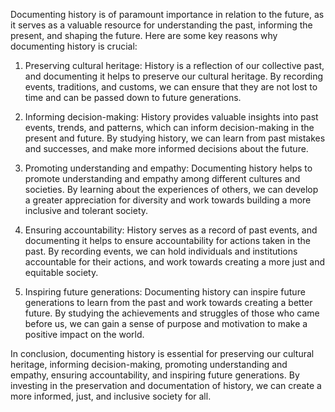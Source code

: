 Documenting history is of paramount importance in relation to the future, as it serves as a valuable resource for understanding the past, informing the present, and shaping the future. Here are some key reasons why documenting history is crucial:

1. Preserving cultural heritage: History is a reflection of our collective past, and documenting it helps to preserve our cultural heritage. By recording events, traditions, and customs, we can ensure that they are not lost to time and can be passed down to future generations.

2. Informing decision-making: History provides valuable insights into past events, trends, and patterns, which can inform decision-making in the present and future. By studying history, we can learn from past mistakes and successes, and make more informed decisions about the future.

3. Promoting understanding and empathy: Documenting history helps to promote understanding and empathy among different cultures and societies. By learning about the experiences of others, we can develop a greater appreciation for diversity and work towards building a more inclusive and tolerant society.

4. Ensuring accountability: History serves as a record of past events, and documenting it helps to ensure accountability for actions taken in the past. By recording events, we can hold individuals and institutions accountable for their actions, and work towards creating a more just and equitable society.

5. Inspiring future generations: Documenting history can inspire future generations to learn from the past and work towards creating a better future. By studying the achievements and struggles of those who came before us, we can gain a sense of purpose and motivation to make a positive impact on the world.

In conclusion, documenting history is essential for preserving our cultural heritage, informing decision-making, promoting understanding and empathy, ensuring accountability, and inspiring future generations. By investing in the preservation and documentation of history, we can create a more informed, just, and inclusive society for all.